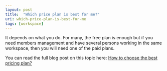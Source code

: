 ```yaml
---
layout: post
title:  "Which price plan is best for me?"
uri: which-price-plan-is-best-for-me
tags: [workspace]
---
```


It depends on what you do. For many, the free plan is enough but if you need members management and have several persons working in the same workspace, then you will need one of the paid plans.

<!-- more -->

You can read the full blog post on this topic here: [How to choose the best pricing plan?](https://trafikito.com/blog/how-to-choose-the-best-pricing-plan/)